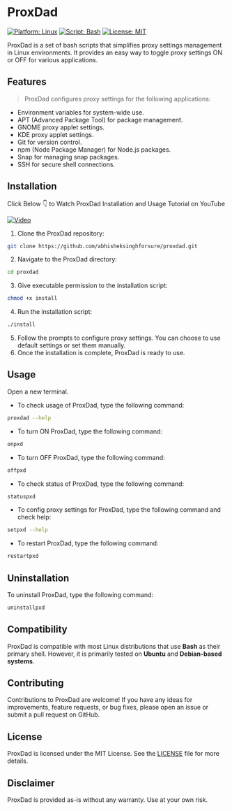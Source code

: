 # ProxDad 

[![Platform: Linux](https://img.shields.io/badge/Platform-Linux-red)](#)
[![Script: Bash](https://img.shields.io/badge/Script-Bash-brightgreen)](#)
[![License: MIT](https://img.shields.io/badge/License-MIT-blue.svg)](https://github.com/abhisheksinghforsure/proxdad/blob/main/LICENSE)

ProxDad is a set of bash scripts that simplifies proxy settings management in Linux environments. It provides an easy way to toggle proxy settings ON or OFF for various applications.

## Features 

> ProxDad configures proxy settings for the following applications:

- Environment variables for system-wide use.
- APT (Advanced Package Tool) for package management.
- GNOME proxy applet settings.
- KDE proxy applet settings.
- Git for version control.
- npm (Node Package Manager) for Node.js packages.
- Snap for managing snap packages.
- SSH for secure shell connections.

## Installation

Click Below 👇 to Watch ProxDad Installation and Usage Tutorial on YouTube

[![Video](https://img.youtube.com/vi/ypCnVTdO_J8/maxresdefault.jpg)](https://www.youtube.com/watch?v=ypCnVTdO_J8)

1. Clone the ProxDad repository:

```bash
git clone https://github.com/abhisheksinghforsure/proxdad.git
```

2. Navigate to the ProxDad directory:

```bash
cd proxdad
```

3. Give executable permission to the installation script:

```bash
chmod +x install
```

4. Run the installation script:

```bash
./install
```

5. Follow the prompts to configure proxy settings. You can choose to use default settings or set them manually.
6. Once the installation is complete, ProxDad is ready to use.

## Usage

Open a new terminal.

- To check usage of ProxDad, type the following command:

```bash
proxdad --help
```

- To turn ON ProxDad, type the following command:

```bash
onpxd
```

- To turn OFF ProxDad, type the following command:

```bash
offpxd
```

- To check status of ProxDad, type the following command:

```bash
statuspxd
```

- To config proxy settings for ProxDad, type the following command and check help:

```bash
setpxd --help
```

- To restart ProxDad, type the following command:

```bash
restartpxd
```

## Uninstallation

To uninstall ProxDad, type the following command: 

```bash
uninstallpxd
```

## Compatibility

ProxDad is compatible with most Linux distributions that use **Bash** as their primary shell. However, it is primarily tested on **Ubuntu** and **Debian-based systems**.

## Contributing

Contributions to ProxDad are welcome! If you have any ideas for improvements, feature requests, or bug fixes, please open an issue or submit a pull request on GitHub.

## License

ProxDad is licensed under the MIT License. See the [LICENSE](LICENSE) file for more details.

## Disclaimer

ProxDad is provided as-is without any warranty. Use at your own risk.
